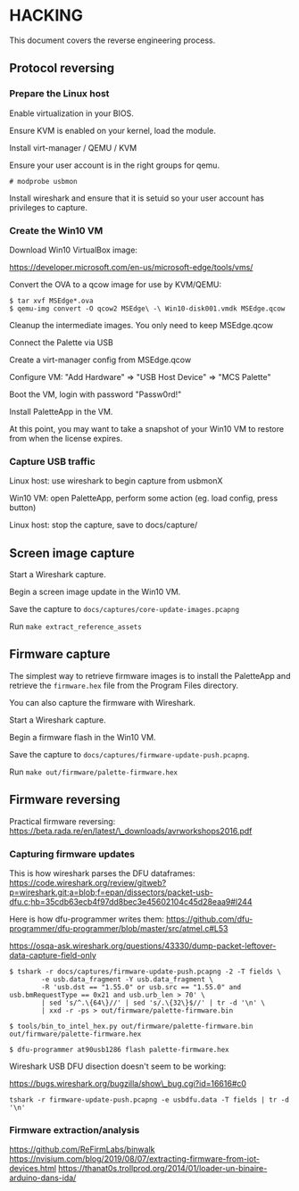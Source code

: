 # HACKING

This document covers the reverse engineering process.

## Protocol reversing

### Prepare the Linux host

Enable virtualization in your BIOS.

Ensure KVM is enabled on your kernel, load the module.

Install virt-manager / QEMU / KVM

Ensure your user account is in the right groups for qemu.

```
# modprobe usbmon
```

Install wireshark and ensure that it is setuid so your user
account has privileges to capture.

### Create the Win10 VM

Download Win10 VirtualBox image:

https://developer.microsoft.com/en-us/microsoft-edge/tools/vms/

Convert the OVA to a qcow image for use by KVM/QEMU:

```
$ tar xvf MSEdge*.ova
$ qemu-img convert -O qcow2 MSEdge\ -\ Win10-disk001.vmdk MSEdge.qcow
```

Cleanup the intermediate images. You only need to keep MSEdge.qcow

Connect the Palette via USB

Create a virt-manager config from MSEdge.qcow

Configure VM: "Add Hardware" => "USB Host Device" => "MCS Palette"

Boot the VM, login with password "Passw0rd!"

Install PaletteApp in the VM.

At this point, you may want to take a snapshot of your Win10 VM
to restore from when the license expires.

### Capture USB traffic

Linux host: use wireshark to begin capture from usbmonX

Win10 VM: open PaletteApp, perform some action (eg. load config, press button)

Linux host: stop the capture, save to docs/capture/

## Screen image capture

Start a Wireshark capture.

Begin a screen image update in the Win10 VM.

Save the capture to `docs/captures/core-update-images.pcapng`

Run `make extract_reference_assets`

## Firmware capture

The simplest way to retrieve firmware images is to install the
PaletteApp and retrieve the `firmware.hex` file from the
Program Files directory.

You can also capture the firmware with Wireshark.

Start a Wireshark capture.

Begin a firmware flash in the Win10 VM.

Save the capture to `docs/captures/firmware-update-push.pcapng`.

Run `make out/firmware/palette-firmware.hex`

## Firmware reversing

Practical firmware reversing: https://beta.rada.re/en/latest/\_downloads/avrworkshops2016.pdf

### Capturing firmware updates

This is how wireshark parses the DFU dataframes: https://code.wireshark.org/review/gitweb?p=wireshark.git;a=blob;f=epan/dissectors/packet-usb-dfu.c;hb=35cdb63ecb4f97dd8bec3e45602104c45d28eaa9#l244

Here is how dfu-programmer writes them: https://github.com/dfu-programmer/dfu-programmer/blob/master/src/atmel.c#L53

https://osqa-ask.wireshark.org/questions/43330/dump-packet-leftover-data-capture-field-only

```
$ tshark -r docs/captures/firmware-update-push.pcapng -2 -T fields \
        -e usb.data_fragment -Y usb.data_fragment \
        -R 'usb.dst == "1.55.0" or usb.src == "1.55.0" and usb.bmRequestType == 0x21 and usb.urb_len > 70' \
        | sed 's/^.\{64\}//' | sed 's/.\{32\}$//' | tr -d '\n' \
        | xxd -r -ps > out/firmware/palette-firmware.bin

$ tools/bin_to_intel_hex.py out/firmware/palette-firmware.bin out/firmware/palette-firmware.hex

$ dfu-programmer at90usb1286 flash palette-firmware.hex
```

Wireshark USB DFU disection doesn't seem to be working:

https://bugs.wireshark.org/bugzilla/show\_bug.cgi?id=16616#c0

```
tshark -r firmware-update-push.pcapng -e usbdfu.data -T fields | tr -d '\n'
```

### Firmware extraction/analysis

https://github.com/ReFirmLabs/binwalk
https://nvisium.com/blog/2019/08/07/extracting-firmware-from-iot-devices.html
https://thanat0s.trollprod.org/2014/01/loader-un-binaire-arduino-dans-ida/

